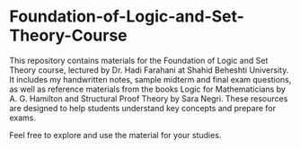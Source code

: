 # Foundation-of-Logic-and-Set-Theory-Course

This repository contains materials for the Foundation of Logic and Set Theory course, lectured by Dr. Hadi Farahani at Shahid Beheshti University. It includes my handwritten notes, sample midterm and final exam questions, as well as reference materials from the books Logic for Mathematicians by A. G. Hamilton and Structural Proof Theory by Sara Negri. These resources are designed to help students understand key concepts and prepare for exams.

Feel free to explore and use the material for your studies.
